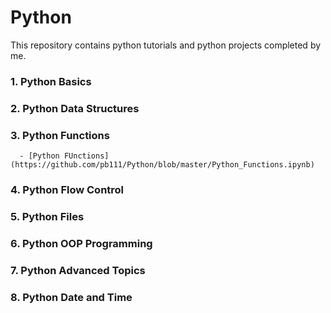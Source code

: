 # **Python**

This repository contains python tutorials and python projects completed by me.


### **1.	Python Basics**

### **2.	Python Data Structures**

### **3.	Python Functions**

      - [Python FUnctions](https://github.com/pb111/Python/blob/master/Python_Functions.ipynb)

### **4.	Python Flow Control**

### **5.	Python Files**

### **6.	Python OOP Programming**

### **7.	Python Advanced Topics**

### **8.	Python Date and Time**


